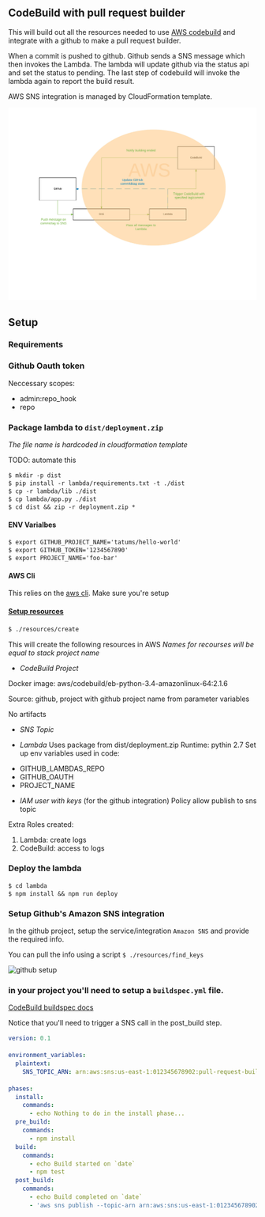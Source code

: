 ## CodeBuild with pull request builder

This will build out all the resources needed to use
[AWS codebuild](https://aws.amazon.com/codebuild/) and integrate
with a github to make a pull request builder.

When a commit is pushed to github.  Github sends a SNS message
which then invokes the Lambda. The lambda will update github
via the status api and set the status to pending. The last step
of codebuild will invoke the lambda again to report the build result.

AWS SNS integration is managed by CloudFormation template.

![Data flow](https://github.com/holvi-anastasiia/pull-request-builder/blob/master/ci-schema.jpeg)

## Setup

### Requirements

### Github Oauth token
Neccessary scopes:
- admin:repo_hook
- repo

### Package lambda to ```dist/deployment.zip```
*The file name is hardcoded in cloudformation template*

TODO: automate this
```
$ mkdir -p dist
$ pip install -r lambda/requirements.txt -t ./dist
$ cp -r lambda/lib ./dist
$ cp lambda/app.py ./dist
$ cd dist && zip -r deployment.zip *
```

#### ENV Varialbes

```
$ export GITHUB_PROJECT_NAME='tatums/hello-world'
$ export GITHUB_TOKEN='1234567890'
$ export PROJECT_NAME='foo-bar'
```
#### AWS Cli

This relies on the [aws cli](https://aws.amazon.com/cli/). Make sure you're setup

#### [Setup resources](./resources/README.md)
```bash
$ ./resources/create
```

This will create the following resources in AWS
*Names for recourses will be equal to stack project name*

* *CodeBuild Project*

Docker image: aws/codebuild/eb-python-3.4-amazonlinux-64:2.1.6

Source: github, project with github project name from parameter variables

No artifacts

* *SNS Topic*

* *Lambda*
Uses package from dist/deployment.zip
Runtime: pythin 2.7
Set up env variables used in code:
- GITHUB_LAMBDAS_REPO
- GITHUB_OAUTH
- PROJECT_NAME

* *IAM user with keys* (for the github integration)
Policy allow publish to sns topic

Extra Roles created:
1) Lambda: create logs
2) CodeBuild: access to logs 

### Deploy the lambda
```
$ cd lambda
$ npm install && npm run deploy
```


### Setup Github's Amazon SNS integration
In the github project, setup the service/integration `Amazon SNS` and provide the required info.

You can pull the info using a script `$ ./resources/find_keys`

![github setup](./gh-setup.png "Github integration setup")

### in your project you'll need to setup a `buildspec.yml` file.

[CodeBuild buildspec docs](http://docs.aws.amazon.com/codebuild/latest/userguide/build-spec-ref.html)

Notice that you'll need to trigger a SNS call in the post_build step.


```YAML
version: 0.1

environment_variables:
  plaintext:
    SNS_TOPIC_ARN: arn:aws:sns:us-east-1:012345678902:pull-request-builder

phases:
  install:
    commands:
      - echo Nothing to do in the install phase...
  pre_build:
    commands:
      - npm install
  build:
    commands:
      - echo Build started on `date`
      - npm test
  post_build:
    commands:
      - echo Build completed on `date`
      - 'aws sns publish --topic-arn arn:aws:sns:us-east-1:012345678902:pull-request-builder --message "{\"buildId\": \"$CODEBUILD_BUILD_ID\"}"'
```
